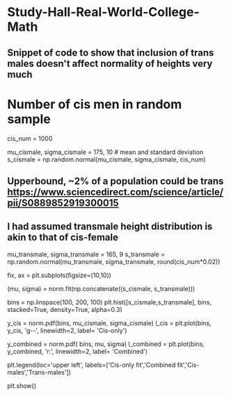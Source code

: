 # Study-Hall-Real-World-College-Math
## Snippet of code to show that inclusion of trans males doesn't affect normality of heights very much

# Number of cis men in random sample
cis_num = 1000

mu_cismale, sigma_cismale = 175, 10 # mean and standard deviation
s_cismale = np.random.normal(mu_cismale, sigma_cismale, cis_num)

## Upperbound, ~2% of a population could be trans https://www.sciencedirect.com/science/article/pii/S0889852919300015
## I had assumed transmale height distribution is akin to that of cis-female
mu_transmale, sigma_transmale = 165, 9
s_transmale = np.random.normal(mu_transmale, sigma_transmale, round(cis_num*0.02))

fix, ax = plt.subplots(figsize=(10,10))

(mu, sigma) = norm.fit(np.concatenate((s_cismale, s_transmale)))

bins = np.linspace(100, 200, 100)
plt.hist([s_cismale,s_transmale], bins, stacked=True, density=True, alpha=0.3)

y_cis = norm.pdf(bins, mu_cismale, sigma_cismale)
l_cis = plt.plot(bins, y_cis, 'g--', linewidth=2, label= 'Cis-only')

y_combined = norm.pdf( bins, mu, sigma)
l_combined = plt.plot(bins, y_combined, 'r:', linewidth=2, label= 'Combined')

plt.legend(loc='upper left', labels=['Cis-only fit','Combined fit','Cis-males','Trans-males'])

plt.show()
